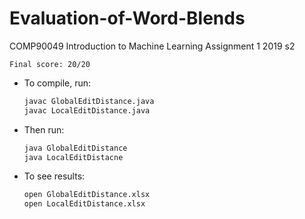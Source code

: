 # Evaluation-of-Word-Blends
COMP90049 Introduction to Machine Learning Assignment 1 2019 s2

`Final score: 20/20`

- To compile, run:
   ```bash
   javac GlobalEditDistance.java
   javac LocalEditDistance.java
   ```

- Then run:
   ```bash
   java GlobalEditDistance
   java LocalEditDistacne
   ```

- To see results:
   ```bash
   open GlobalEditDistance.xlsx
   open LocalEditDistance.xlsx
   ```
